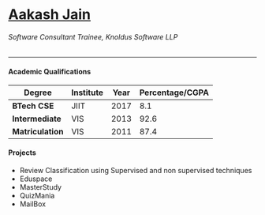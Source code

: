 # [Aakash Jain](https://www.linkedin.com/in/aakashjain06/ "LinkedIn Profile")

###### Software Consultant Trainee, Knoldus Software LLP
---

#### Academic Qualifications
Degree | Institute | Year | Percentage/CGPA
--- | --- | --- | ---
**BTech CSE** | JIIT | 2017 | 8.1
**Intermediate** | VIS | 2013 | 92.6
**Matriculation**|VIS|2011|87.4

#### Projects
+ Review Classification using Supervised and non supervised techniques
+ Eduspace
+ MasterStudy
+ QuizMania
+ MailBox
